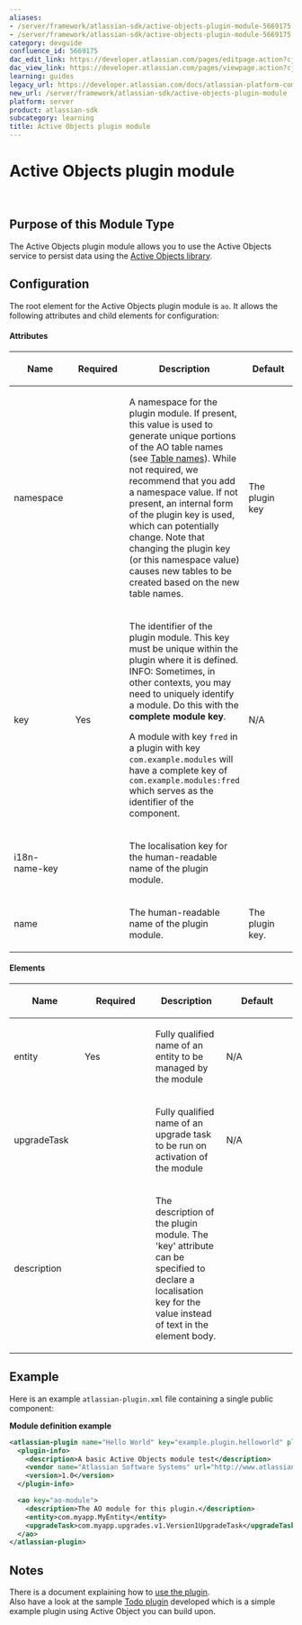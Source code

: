 ```yaml
---
aliases:
- /server/framework/atlassian-sdk/active-objects-plugin-module-5669175.html
- /server/framework/atlassian-sdk/active-objects-plugin-module-5669175.md
category: devguide
confluence_id: 5669175
dac_edit_link: https://developer.atlassian.com/pages/editpage.action?cjm=wozere&pageId=5669175
dac_view_link: https://developer.atlassian.com/pages/viewpage.action?cjm=wozere&pageId=5669175
learning: guides
legacy_url: https://developer.atlassian.com/docs/atlassian-platform-common-components/active-objects/developing-your-plugin-with-active-objects/configuring-the-plugin/active-objects-plugin-module
new_url: /server/framework/atlassian-sdk/active-objects-plugin-module
platform: server
product: atlassian-sdk
subcategory: learning
title: Active Objects plugin module
---
```

# Active Objects plugin module

 

## Purpose of this Module Type

The Active Objects plugin module allows you to use the Active Objects service to persist data using the <a href="http://activeobjects.java.net" class="external-link">Active Objects library</a>.

## Configuration

The root element for the Active Objects plugin module is `ao`. It allows the following attributes and child elements for configuration:

#### Attributes

<table>
<colgroup>
<col style="width: 25%" />
<col style="width: 25%" />
<col style="width: 25%" />
<col style="width: 25%" />
</colgroup>
<thead>
<tr class="header">
<th><p>Name</p></th>
<th><p>Required</p></th>
<th><p>Description</p></th>
<th><p>Default</p></th>
</tr>
</thead>
<tbody>
<tr class="odd">
<td><p>namespace</p></td>
<td><p> </p></td>
<td><p>A namespace for the plugin module. If present, this value is used to generate unique portions of the AO table names (see <a href="/server/framework/atlassian-sdk/table-names">Table names</a>). While not required, we recommend that you add a namespace value. If not present, an internal form of the plugin key is used, which can potentially change. Note that changing the plugin key (or this namespace value) causes new tables to be created based on the new table names.</p></td>
<td><p>The plugin key</p></td>
</tr>
<tr class="even">
<td><p>key</p></td>
<td><p>Yes</p></td>
<td><p>The identifier of the plugin module. This key must be unique within the plugin where it is defined.<br />
INFO: Sometimes, in other contexts, you may need to uniquely identify a module. Do this with the <strong>complete module key</strong>.</p>
<p>A module with key <code>fred</code> in a plugin with key <code>com.example.modules</code> will have a complete key of <code>com.example.modules:fred</code> which serves as the identifier of the component.</p></td>
<td><p>N/A</p></td>
</tr>
<tr class="odd">
<td><p>i18n-name-key</p></td>
<td><p> </p></td>
<td><p>The localisation key for the human-readable name of the plugin module.</p></td>
<td><p> </p></td>
</tr>
<tr class="even">
<td><p>name</p></td>
<td><p> </p></td>
<td><p>The human-readable name of the plugin module.</p></td>
<td><p>The plugin key.</p></td>
</tr>
</tbody>
</table>

#### Elements

<table>
<colgroup>
<col style="width: 25%" />
<col style="width: 25%" />
<col style="width: 25%" />
<col style="width: 25%" />
</colgroup>
<thead>
<tr class="header">
<th><p>Name</p></th>
<th><p>Required</p></th>
<th><p>Description</p></th>
<th><p>Default</p></th>
</tr>
</thead>
<tbody>
<tr class="odd">
<td><p>entity</p></td>
<td><p>Yes</p></td>
<td><p>Fully qualified name of an entity to be managed by the module</p></td>
<td><p>N/A</p></td>
</tr>
<tr class="even">
<td><p>upgradeTask</p></td>
<td><p> </p></td>
<td><p>Fully qualified name of an upgrade task to be run on activation of the module</p></td>
<td><p>N/A</p></td>
</tr>
<tr class="odd">
<td><p>description</p></td>
<td><p> </p></td>
<td><p>The description of the plugin module. The 'key' attribute can be specified to declare a localisation key for the value instead of text in the element body.</p></td>
<td><p> </p></td>
</tr>
</tbody>
</table>

## Example

Here is an example `atlassian-plugin.xml` file containing a single public component:

**Module definition example**

``` xml
<atlassian-plugin name="Hello World" key="example.plugin.helloworld" plugins-version="2">
  <plugin-info>
    <description>A basic Active Objects module test</description>
    <vendor name="Atlassian Software Systems" url="http://www.atlassian.com"/>
    <version>1.0</version>
  </plugin-info>

  <ao key="ao-module">
    <description>The AO module for this plugin.</description>
    <entity>com.myapp.MyEntity</entity>
    <upgradeTask>com.myapp.upgrades.v1.Version1UpgradeTask</upgradeTask>
  </ao>
</atlassian-plugin>
```

## Notes

There is a document explaining how to [use the plugin](https://developer.atlassian.com/display/AO/Developing+your+plugin+with+Active+Objects).  
Also have a look at the sample <a href="https://bitbucket.org/atlassian_tutorial/ao-tutorial" class="external-link">Todo plugin</a> developed which is a simple example plugin using Active Object you can build upon.



